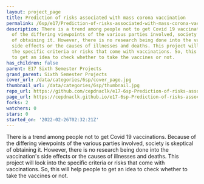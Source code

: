 ```yaml
---
layout: project_page
title: Prediction of risks associated with mass corona vaccination
permalink: /6sp/e17/Prediction-of-risks-associated-with-mass-corona-vaccination/
description: There is a trend among people not to get Covid 19 vaccinations. Because
  of the differing viewpoints of the various parties involved, society is skeptical
  of obtaining it. However, there is no research being done into the vaccination's
  side effects or the causes of illnesses and deaths. This project will look into
  the specific criteria or risks that come with vaccinations. So, this will help people
  to get an idea to check whether to take the vaccines or not.
has_children: false
parent: E17 Sixth Semester Projects
grand_parent: Sixth Semester Projects
cover_url: /data/categories/6sp/cover_page.jpg
thumbnail_url: /data/categories/6sp/thumbnail.jpg
repo_url: https://github.com/cepdnaclk/e17-6sp-Prediction-of-risks-associated-with-mass-corona-vaccination
page_url: https://cepdnaclk.github.io/e17-6sp-Prediction-of-risks-associated-with-mass-corona-vaccination
forks: 2
watchers: 0
stars: 0
started_on: '2022-02-26T02:32:21Z'
---
```


There is a trend among people not to get Covid 19 vaccinations. Because of the differing viewpoints of the various parties involved, society is skeptical of obtaining it. However, there is no research being done into the vaccination's side effects or the causes of illnesses and deaths. This project will look into the specific criteria or risks that come with vaccinations. So, this will help people to get an idea to check whether to take the vaccines or not.